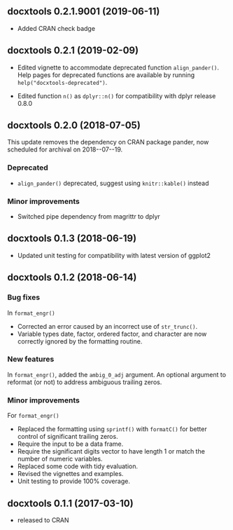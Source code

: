 <!-- major . minor . patch . dev -->
<!-- MAJOR version when you make incompatible API changes -->
<!-- MINOR version add functionality in a backwards-compatible manner -->
<!-- PATCH version backwards-compatible bug fixes -->


## docxtools 0.2.1.9001 (2019-06-11)

- Added CRAN check badge 


## docxtools 0.2.1 (2019-02-09)

- Edited vignette to accommodate deprecated function `align_pander()`. Help pages for deprecated functions are available by running `help("docxtools-deprecated")`.

- Edited function `n()` as `dplyr::n()` for compatibility with dplyr release 0.8.0



## docxtools 0.2.0 (2018-07-05)

This update removes the dependency on CRAN package pander, now scheduled for archival on 2018--07--19.  

### Deprecated

- `align_pander()` deprecated, suggest using `knitr::kable()` instead

### Minor improvements

- Switched pipe dependency from magrittr to dplyr 




## docxtools 0.1.3 (2018-06-19)

- Updated unit testing for compatibility with latest version of ggplot2 

## docxtools 0.1.2 (2018-06-14)

### Bug fixes

In `format_engr()` 

- Corrected an error caused by an incorrect use of `str_trunc()`. 
- Variable types date, factor, ordered factor, and character are now correctly ignored by the formatting routine. 

### New features

In  `format_engr()`, added the `ambig_0_adj` argument.  An optional argument to reformat (or not) to address ambiguous trailing zeros. 

### Minor improvements

For  `format_engr()`

- Replaced the formatting using `sprintf()` with `formatC()` for better control of significant trailing zeros. 
- Require the input to be a data frame. 
- Require the significant digits vector to have length 1 or match the number of numeric variables. 
- Replaced some code with tidy evaluation. 
- Revised the vignettes and examples. 
- Unit testing to provide 100% coverage. 




<!-- ### New features -->

<!-- ### Minor improvements -->

<!-- ### Bug fixes -->

<!-- ### Deprecated -->

<!-- ### Defunct -->




## docxtools 0.1.1 (2017-03-10)

- released to CRAN 
